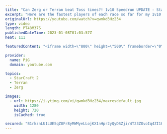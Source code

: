 ```yaml
---
title: "Can Zerg or Terran beat Toss times?! 1v10 Speedrun UPDATE - StarCraft 2"
excerpt: "Here are the fastest players of each race so far for my 1v10 AI Speedrun Challenge!  Original video, rules and submission form: https://youtu.be/-VFKxcmsWrQ  -- 🐷 Second Channel for Learning StarCraft 2: https://www.youtube.com/c/PiGRandom 🐷 Third Channel for Daily Pro Casts: https://www.youtube.com/c/PiGCasts"
originalUrl: https://youtube.com/watch?v=qwmkd3Hz234
type: video
length: PT48M37S
publishedDateTime: 2023-01-08T01:03:57Z
heat: 111

featuredContent: "<iframe width=\"800\" height=\"500\" frameborder=\"0\" src=\"https://www.youtube.com/embed/qwmkd3Hz234\" allow=\"accelerometer; autoplay; encrypted-media; gyroscope; picture-in-picture\" allowfullscreen></iframe>"

provider:
  name: PiG
  domain: youtube.com

topics:
  - StarCraft 2
  - Terran
  - Zerg

images:
  - url: https://i.ytimg.com/vi/qwmkd3Hz234/maxresdefault.jpg
    width: 1280
    height: 720
    isCached: true

secured: "B1rkznLU1LUESqZUFr8yMWMyeLLojKX1nHpr2yQyDSZji/4T23ZOvoIq4ZI1Qpq/um6j1X1+fA53qs64KAACtcloRRncKg1SNBWlVz8YB0yl/cWYZ5y15Sj7Oj0sm2zXvXjUbgN7YolcVQeXEXKbC+etEokszjqdpnTdJ4TgxI9UuTpQZxfL9GET4tU7D8FH9AzZGquUPy/cWDqXGgSIXGg4v1Vm3VIiM4Jd/St0t8M47YyNM97yrHCoZi9juL7IQIv5ZMTmi3jjM6iq0ijLrJwjsHJM5Ixssrb6uJHcQ/RDWHBAShtqkmQKpVoMGGLUq1dM9XnNNjuzAjEksGVDwpX0CBw++EChNckHGTy3LmaQMOmgYOOcfTcOT7PvXnYpSwd3VYrg+IFcjwYkMkNB0CZda1FEKSmb2Ugaa+YlgyM=;pJ2wIMwfak0F37A1Nq6WjA=="
---
```


